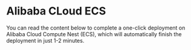 # Alibaba CLoud ECS

You can read the content below to complete a one-click deployment on Alibaba Cloud Compute Nest (ECS), which will automatically finish the deployment in just 1-2 minutes.
